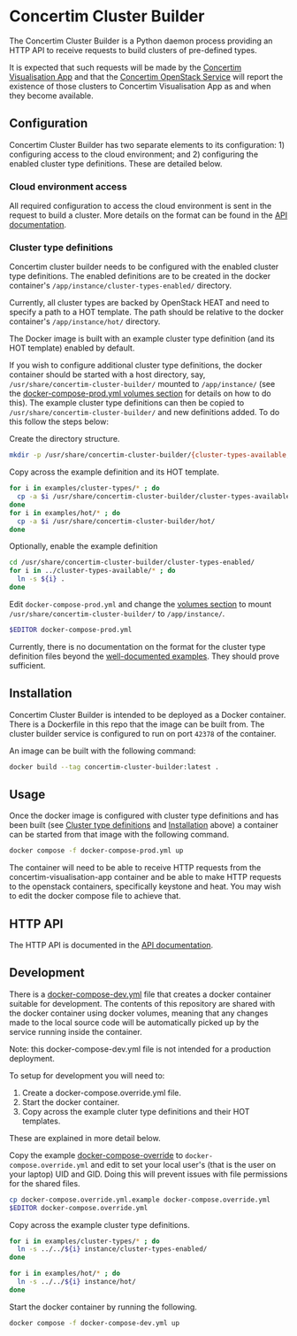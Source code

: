 # Concertim Cluster Builder

The Concertim Cluster Builder is a Python daemon process providing an HTTP API
to receive requests to build clusters of pre-defined types.

It is expected that such requests will be made by the [Concertim Visualisation
App](https://github.com/alces-flight/concertim-ct-visualisation-app) and that
the [Concertim OpenStack
Service](https://github.com/alces-flight/concertim-openstack-service) will
report the existence of those clusters to Concertim Visualisation App as and
when they become available.

## Configuration

Concertim Cluster Builder has two separate elements to its configuration: 1)
configuring access to the cloud environment; and 2) configuring the enabled
cluster type definitions.  These are detailed below.

### Cloud environment access

All required configuration to access the cloud environment is sent in the
request to build a cluster.  More details on the format can be found in the
[API documentation](/docs/api.md).

### Cluster type definitions

Concertim cluster builder needs to be configured with the enabled cluster type
definitions. The enabled definitions are to be created in the docker
container's `/app/instance/cluster-types-enabled/` directory.

Currently, all cluster types are backed by OpenStack HEAT and need to specify a
path to a HOT template.  The path should be relative to the docker container's
`/app/instance/hot/` directory.

The Docker image is built with an example cluster type definition (and its HOT
template) enabled by default.

If you wish to configure additional cluster type definitions, the docker
container should be started with a host directory, say,
`/usr/share/concertim-cluster-builder/` mounted to `/app/instance/` (see the
[docker-compose-prod.yml volumes
section](https://github.com/alces-flight/concertim-cluster-builder/blob/main/docker-compose-prod.yml#L18)
for details on how to do this). The example cluster type definitions can then
be copied to `/usr/share/concertim-cluster-builder/` and new definitions added.
To do this follow the steps below:

Create the directory structure.

```bash
mkdir -p /usr/share/concertim-cluster-builder/{cluster-types-available,cluster-types-enabled,hot}
```

Copy across the example definition and its HOT template.

```bash
for i in examples/cluster-types/* ; do
  cp -a $i /usr/share/concertim-cluster-builder/cluster-types-available/
done
for i in examples/hot/* ; do
  cp -a $i /usr/share/concertim-cluster-builder/hot/
done
```

Optionally, enable the example definition

```bash
cd /usr/share/concertim-cluster-builder/cluster-types-enabled/
for i in ../cluster-types-available/* ; do
  ln -s ${i} .
done
```

Edit `docker-compose-prod.yml` and change the [volumes
section](https://github.com/alces-flight/concertim-cluster-builder/blob/main/docker-compose-prod.yml#L18)
to mount `/usr/share/concertim-cluster-builder/` to `/app/instance/`.

```bash
$EDITOR docker-compose-prod.yml
```

Currently, there is no documentation on the format for the cluster type
definition files beyond the [well-documented
examples](cluster-types-examples/).  They should prove sufficient.


## Installation

Concertim Cluster Builder is intended to be deployed as a Docker container.
There is a Dockerfile in this repo that the image can be built from.  The
cluster builder service is configured to run on port `42378` of the container.

An image can be built with the following command:

```bash
docker build --tag concertim-cluster-builder:latest .
```

## Usage

Once the docker image is configured with cluster type definitions and has been
built (see [Cluster type definitions](#cluster-type-definitions) and
[Installation](#installation) above) a container can be started from that image
with the following command.

```bash
docker compose -f docker-compose-prod.yml up
```

The container will need to be able to receive HTTP requests from the
concertim-visualisation-app container and be able to make HTTP requests to the
openstack containers, specifically keystone and heat.  You may wish to edit the
docker compose file to achieve that.

## HTTP API

The HTTP API is documented in the [API documentation](/docs/api.md).


## Development

There is a [docker-compose-dev.yml](docker-compose.yml) file that creates a docker
container suitable for development. The contents of this repository are shared
with the docker container using docker volumes, meaning that any changes made
to the local source code will be automatically picked up by the service running
inside the container.

Note: this docker-compose-dev.yml file is not intended for a production deployment.

To setup for development you will need to:

1. Create a docker-compose.override.yml file.
2. Start the docker container.
3. Copy across the example cluter type definitions and their HOT templates.

These are explained in more detail below.

Copy the example [docker-compose-override](docker-compose.override.yml.example)
to `docker-compose.override.yml` and edit to set your local user's (that is the
user on your laptop) UID and GID. Doing this will prevent issues with file
permissions for the shared files.

```bash
cp docker-compose.override.yml.example docker-compose.override.yml
$EDITOR docker-compose.override.yml
```

Copy across the example cluster type definitions.

```bash
for i in examples/cluster-types/* ; do
  ln -s ../../${i} instance/cluster-types-enabled/
done

for i in examples/hot/* ; do
  ln -s ../../${i} instance/hot/
done
```

Start the docker container by running the following.

```bash
docker compose -f docker-compose-dev.yml up
```
